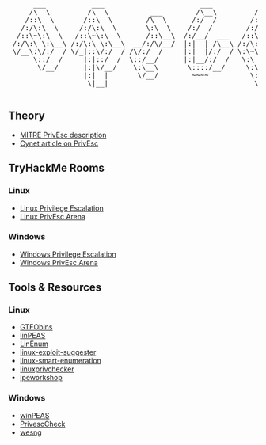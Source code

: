 <pre>

      ___           ___                       ___           ___           ___           ___     
     /\  \         /\  \          ___        /\__\         /\  \         /\  \         /\  \    
    /::\  \       /::\  \        /\  \      /:/  /        /::\  \       /::\  \       /::\  \   
   /:/\:\  \     /:/\:\  \       \:\  \    /:/  /        /:/\:\  \     /:/\ \  \     /:/\:\  \  
  /::\~\:\  \   /::\~\:\  \      /::\__\  /:/__/  ___   /::\~\:\  \   _\:\~\ \  \   /:/  \:\  \ 
 /:/\:\ \:\__\ /:/\:\ \:\__\  __/:/\/__/  |:|  | /\__\ /:/\:\ \:\__\ /\ \:\ \ \__\ /:/__/ \:\__\
 \/__\:\/:/  / \/_|::\/:/  / /\/:/  /     |:|  |/:/  / \:\~\:\ \/__/ \:\ \:\ \/__/ \:\  \  \/__/
      \::/  /     |:|::/  /  \::/__/      |:|__/:/  /   \:\ \:\__\    \:\ \:\__\    \:\  \      
       \/__/      |:|\/__/    \:\__\       \::::/__/     \:\ \/__/     \:\/:/  /     \:\  \     
                  |:|  |       \/__/        ~~~~          \:\__\        \::/  /       \:\__\    
                   \|__|                                   \/__/         \/__/         \/__/    

</pre>

<h2>Theory</h2>
<ul>
      <li><a href="https://attack.mitre.org/tactics/TA0004/">MITRE PrivEsc description</a></li>
      <li><a href="https://www.cynet.com/network-attacks/privilege-escalation/">Cynet article on PrivEsc</a></li>
</ul>

<h2>TryHackMe Rooms</h2>

<h3>Linux</h3>
<ul>
      <li><a href="https://tryhackme.com/room/linprivesc">Linux Privilege Escalation</a></li>
      <li><a href="https://tryhackme.com/room/linuxprivescarena">Linux PrivEsc Arena</a></li>
</ul>

<h3>Windows</h3>
<ul>
      <li><a href="https://tryhackme.com/room/windowsprivesc20">Windows Privilege Escalation</a></li>
      <li><a href="https://tryhackme.com/room/windowsprivescarena">Windows PrivEsc Arena</a></li>
</ul>

<h2>Tools & Resources</h2>

<h3>Linux</h3>
<ul>
      <li><a href="https://gtfobins.github.io/">GTFObins</a></li>
      <li><a href="https://github.com/carlospolop/privilege-escalation-awesome-scripts-suite/tree/master/linPEAS">linPEAS</a></li>
      <li><a href="https://github.com/rebootuser/LinEnum">LinEnum</a></li>
      <li><a href="https://github.com/mzet-/linux-exploit-suggester">linux-exploit-suggester</a></li>
      <li><a href="https://github.com/diego-treitos/linux-smart-enumeration">linux-smart-enumeration</a></li>
      <li><a href="https://github.com/linted/linuxprivchecker">linuxprivchecker</a></li>
      <li><a href="https://github.com/sagishahar/lpeworkshop">lpeworkshop</a></li>
</ul>

<h3>Windows</h3>
<ul>
      <li><a href="https://github.com/carlospolop/PEASS-ng/tree/master/winPEAS">winPEAS</a></li>
      <li><a href="https://github.com/itm4n/PrivescCheck">PrivescCheck</a></li>
      <li><a href="https://github.com/bitsadmin/wesng">wesng</a></li>
</ul>

